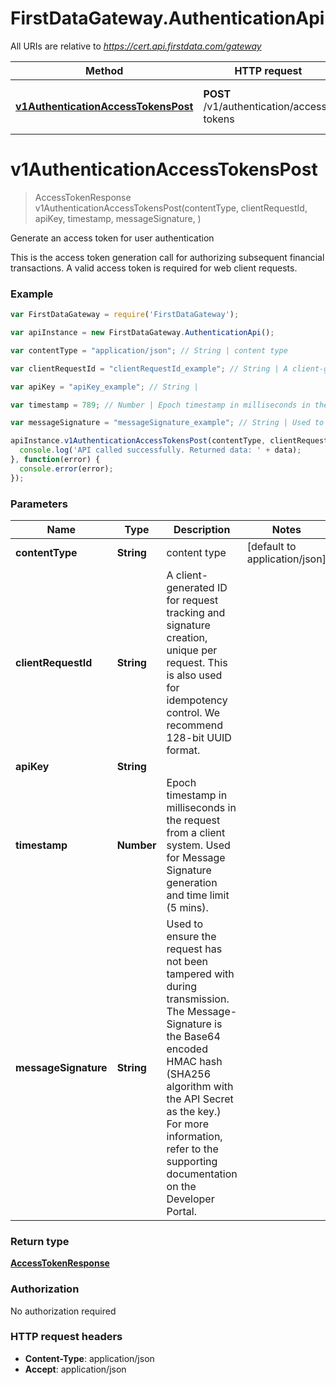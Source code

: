 # FirstDataGateway.AuthenticationApi

All URIs are relative to *https://cert.api.firstdata.com/gateway*

Method | HTTP request | Description
------------- | ------------- | -------------
[**v1AuthenticationAccessTokensPost**](AuthenticationApi.md#v1AuthenticationAccessTokensPost) | **POST** /v1/authentication/access-tokens | Generate an access token for user authentication


<a name="v1AuthenticationAccessTokensPost"></a>
# **v1AuthenticationAccessTokensPost**
> AccessTokenResponse v1AuthenticationAccessTokensPost(contentType, clientRequestId, apiKey, timestamp, messageSignature, )

Generate an access token for user authentication

This is the access token generation call for authorizing subsequent financial transactions. A valid access token is required for web client requests. 

### Example
```javascript
var FirstDataGateway = require('FirstDataGateway');

var apiInstance = new FirstDataGateway.AuthenticationApi();

var contentType = "application/json"; // String | content type

var clientRequestId = "clientRequestId_example"; // String | A client-generated ID for request tracking and signature creation, unique per request.  This is also used for idempotency control. We recommend 128-bit UUID format.

var apiKey = "apiKey_example"; // String | 

var timestamp = 789; // Number | Epoch timestamp in milliseconds in the request from a client system. Used for Message Signature generation and time limit (5 mins).

var messageSignature = "messageSignature_example"; // String | Used to ensure the request has not been tampered with during transmission. The Message-Signature is the Base64 encoded HMAC hash (SHA256  algorithm with the API Secret as the key.) For more information, refer to the supporting documentation on the Developer Portal.

apiInstance.v1AuthenticationAccessTokensPost(contentType, clientRequestId, apiKey, timestamp, messageSignature, ).then(function(data) {
  console.log('API called successfully. Returned data: ' + data);
}, function(error) {
  console.error(error);
});

```

### Parameters

Name | Type | Description  | Notes
------------- | ------------- | ------------- | -------------
 **contentType** | **String**| content type | [default to application/json]
 **clientRequestId** | **String**| A client-generated ID for request tracking and signature creation, unique per request.  This is also used for idempotency control. We recommend 128-bit UUID format. | 
 **apiKey** | **String**|  | 
 **timestamp** | **Number**| Epoch timestamp in milliseconds in the request from a client system. Used for Message Signature generation and time limit (5 mins). | 
 **messageSignature** | **String**| Used to ensure the request has not been tampered with during transmission. The Message-Signature is the Base64 encoded HMAC hash (SHA256  algorithm with the API Secret as the key.) For more information, refer to the supporting documentation on the Developer Portal. | 

### Return type

[**AccessTokenResponse**](AccessTokenResponse.md)

### Authorization

No authorization required

### HTTP request headers

 - **Content-Type**: application/json
 - **Accept**: application/json

